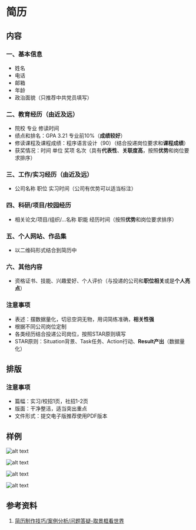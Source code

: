 # 简历

## 内容

### 一、基本信息
- 姓名
- 电话
- 邮箱
- 年龄
- 政治面貌（只推荐中共党员填写）

### 二、教育经历（由近及远）
- 院校 专业  修读时间
- 绩点和排名：GPA 3.21 专业前10%（**成绩较好**）
- 修读课程及课程成绩：程序语言设计（90）（结合投递岗位要求和**课程成绩**）
- 获奖情况：时间 单位 奖项 名次（具有**代表性**、**关联度高**，按照**优势**和岗位要求排序）

### 三、工作/实习经历（由近及远）
- 公司名称 职位 实习时间（公司有优势可以适当标注）

### 四、科研/项目/校园经历
- 相关论文/项目/组织/…名称 职能 经历时间（按照**优势**和岗位要求排序）

### 五、个人网站、作品集
- 以二维码形式结合到简历中

### 六、其他内容
- 资格证书、技能、兴趣爱好、个人评价（与投递的公司和**职位相关**或是**个人亮点**）

### 注意事项
- 表述：摆数据量化，切忌空洞无物，用词简练准确，**相关性强**
- 根据不同公司岗位定制
- 各类经历结合投递公司岗位，按照STAR原则填写
- STAR原则：Situation背景、Task任务、Action行动、**Result产出**（数据量化）

## 排版

### 注意事项
- 篇幅：实习/校招1页，社招1-2页
- 版面：干净整洁，适当突出重点
- 文件形式：提交电子版推荐使用PDF版本

## 样例
![alt text](ResumePictures/image0.png)

![alt text](ResumePictures/image1.png)

![alt text](ResumePictures/image2.png)

![alt text](ResumePictures/image3.png)

## 参考资料

1. [简历制作技巧/案例分析/问题答疑-取景框看世界](https://www.bilibili.com/video/BV1NL4y1878J/?share_source=copy_web&vd_source=d41371c548425b29bb486a350b238219)


